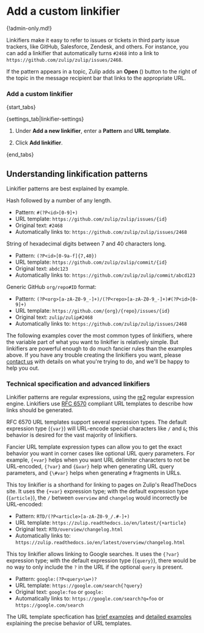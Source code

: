 # Add a custom linkifier

{!admin-only.md!}

Linkifiers make it easy to refer to issues or tickets in third
party issue trackers, like GitHub, Salesforce, Zendesk, and others.
For instance, you can add a linkifier that automatically turns `#2468`
into a link to `https://github.com/zulip/zulip/issues/2468`.

If the pattern appears in a topic, Zulip adds an **Open**
(<i class="fa fa-external-link-square"></i>) button to the right of the
topic in the message recipient bar that links to the appropriate URL.

### Add a custom linkifier

{start_tabs}

{settings_tab|linkifier-settings}

1. Under **Add a new linkifier**, enter a **Pattern** and
**URL template**.

1. Click **Add linkifier**.

{end_tabs}

## Understanding linkification patterns

Linkifier patterns are best explained by example.

Hash followed by a number of any length.

* Pattern: `#(?P<id>[0-9]+)`
* URL template: `https://github.com/zulip/zulip/issues/{id}`
* Original text: `#2468`
* Automatically links to: `https://github.com/zulip/zulip/issues/2468`

String of hexadecimal digits between 7 and 40 characters long.

* Pattern: `(?P<id>[0-9a-f]{7,40})`
* URL template: `https://github.com/zulip/zulip/commit/{id}`
* Original text: `abdc123`
* Automatically links to: `https://github.com/zulip/zulip/commit/abcd123`

Generic GitHub `org/repo#ID` format:

* Pattern: `(?P<org>[a-zA-Z0-9_-]+)/(?P<repo>[a-zA-Z0-9_-]+)#(?P<id>[0-9]+)`
* URL template: `https://github.com/{org}/{repo}/issues/{id}`
* Original text: `zulip/zulip#2468`
* Automatically links to: `https://github.com/zulip/zulip/issues/2468`

The following examples cover the most common types of linkifiers,
where the variable part of what you want to linkifier is relatively
simple. But linkifiers are powerful enough to do much fancier rules
than the examples above. If you have any trouble creating the
linkifiers you want, please [contact us](/help/contact-support) with
details on what you're trying to do, and we'll be happy to help you
out.

### Technical specification and advanced linkifiers

Linkifier patterns are regular expressions, using the
[re2](https://github.com/google/re2/wiki/Syntax) regular expression
engine. Linkifiers use [RFC
6570](https://www.rfc-editor.org/rfc/rfc6570.html) compliant URL
templates to describe how links should be generated.

RFC 6570 URL templates support several expression types. The default
expression type (`{var}`) will URL-encode special characters like `/`
and `&`; this behavior is desired for the vast majority of linkifiers.

Fancier URL template expression types can allow you to get the exact
behavior you want in corner cases like optional URL query
parameters. For example, `{+var}` helps when you want URL delimiter
characters to not be URL-encoded, `{?var}` and `{&var}` help when
generating URL query parameters, and `{\#var}` helps when generating
`#` fragments in URLs.

This toy linkifier is a shorthand for linking to pages on Zulip's
ReadTheDocs site. It uses the `{+var}` expression type; with the
default expression type (`{article}`), the `/` between `overview` and
`changelog` would incorrectly be URL-encoded:

* Pattern: `RTD/(?P<article>[a-zA-Z0-9_/.#-]+)`
* URL template: `https://zulip.readthedocs.io/en/latest/{+article}`
* Original text: `RTD/overview/changelog.html`
* Automatically links to: `https://zulip.readthedocs.io/en/latest/overview/changelog.html`

This toy linkifier allows linking to Google searches. It uses the
`{?var}` expression type; with the default expression type
(`{query}`), there would be no way to only include the `?` in the URL
if the optional `query` is present.

* Pattern: `google:(?P<query>\w+)?`
* URL template: `https://google.com/search{?query}`
* Original text: `google:foo` or `google:`
* Automatically links to: `https://google.com/search?q=foo` or `https://google.com/search`

The URL template specfication has [brief
examples](https://www.rfc-editor.org/rfc/rfc6570.html#section-1.2) and
[detailed
examples](https://www.rfc-editor.org/rfc/rfc6570.html#section-3.2)
explaining the precise behavior of URL templates.
